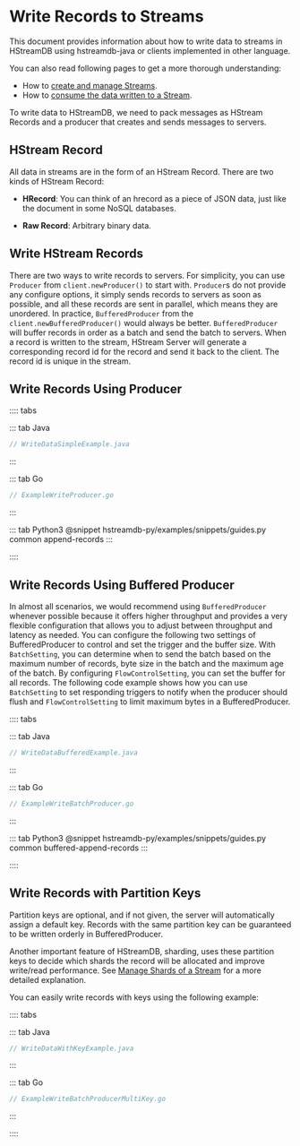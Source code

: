 # Write Records to Streams

This document provides information about how to write data to streams in
HStreamDB using hstreamdb-java or clients implemented in other language.

You can also read following pages to get a more thorough understanding:

- How to [create and manage Streams](./stream.md).
- How to [consume the data written to a Stream](./consume.md).

To write data to HStreamDB, we need to pack messages as HStream Records and a
producer that creates and sends messages to servers.

## HStream Record

All data in streams are in the form of an HStream Record. There are two kinds of
HStream Record:

- **HRecord**: You can think of an hrecord as a piece of JSON data, just like
  the document in some NoSQL databases.

- **Raw Record**: Arbitrary binary data.

## Write HStream Records

There are two ways to write records to servers. For simplicity, you can use
`Producer` from `client.newProducer()` to start with. `Producer`s do not provide
any configure options, it simply sends records to servers as soon as possible,
and all these records are sent in parallel, which means they are unordered. In
practice, `BufferedProducer` from the `client.newBufferedProducer()` would
always be better. `BufferedProducer` will buffer records in order as a batch and
send the batch to servers. When a record is written to the stream, HStream
Server will generate a corresponding record id for the record and send it back
to the client. The record id is unique in the stream.

## Write Records Using Producer

:::: tabs

::: tab Java

```java
// WriteDataSimpleExample.java
```

:::

::: tab Go

```go
// ExampleWriteProducer.go
```

:::

::: tab Python3
@snippet hstreamdb-py/examples/snippets/guides.py common append-records
:::

::::

## Write Records Using Buffered Producer

In almost all scenarios, we would recommend using `BufferedProducer` whenever
possible because it offers higher throughput and provides a very flexible
configuration that allows you to adjust between throughput and latency as
needed. You can configure the following two settings of BufferedProducer to
control and set the trigger and the buffer size. With `BatchSetting`, you can
determine when to send the batch based on the maximum number of records, byte
size in the batch and the maximum age of the batch. By configuring
`FlowControlSetting`, you can set the buffer for all records. The following code
example shows how you can use `BatchSetting` to set responding triggers to
notify when the producer should flush and `FlowControlSetting` to limit maximum
bytes in a BufferedProducer.

:::: tabs

::: tab Java

```java
// WriteDataBufferedExample.java
```

:::

::: tab Go

```go
// ExampleWriteBatchProducer.go
```

:::

::: tab Python3
@snippet hstreamdb-py/examples/snippets/guides.py common buffered-append-records
:::

::::

## Write Records with Partition Keys

Partition keys are optional, and if not given, the server will automatically
assign a default key. Records with the same partition key can be guaranteed to
be written orderly in BufferedProducer.

Another important feature of HStreamDB, sharding, uses these partition keys to
decide which shards the record will be allocated and improve write/read
performance. See [Manage Shards of a Stream](./shards.md) for a more detailed
explanation.

You can easily write records with keys using the following example:

:::: tabs

::: tab Java

```java
// WriteDataWithKeyExample.java
```

:::

::: tab Go

```go
// ExampleWriteBatchProducerMultiKey.go
```

:::

::::
